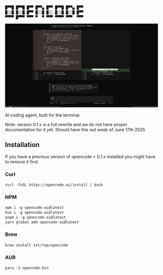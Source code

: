 ```
█▀▀█ █▀▀█ █▀▀ █▀▀▄ █▀▀ █▀▀█ █▀▀▄ █▀▀
█░░█ █░░█ █▀▀ █░░█ █░░ █░░█ █░░█ █▀▀
▀▀▀▀ █▀▀▀ ▀▀▀ ▀  ▀ ▀▀▀ ▀▀▀▀ ▀▀▀  ▀▀▀
```

[![OpenCode Terminal UI](screenshot.png)](https://github.com/sst/opencode)

AI coding agent, built for the terminal.

Note: version 0.1.x is a full rewrite and we do not have proper documentation for it yet. Should have this out week of June 17th 2025

## Installation

If you have a previous version of opencode < 0.1.x installed you might have to remove it first.

### Curl

```
curl -fsSL https://opencode.ai/install | bash
```

### NPM

```
npm i -g opencode-ai@latest
bun i -g opencode-ai@latest
pnpm i -g opencode-ai@latest
yarn global add opencode-ai@latest
```

### Brew

```
brew install sst/tap/opencode
```

### AUR

```
paru -S opencode-bin
```
